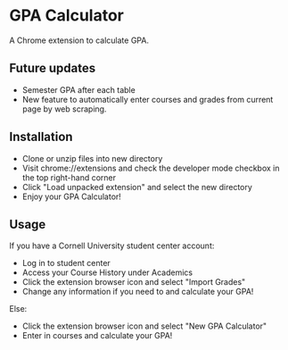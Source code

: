 # GPA Calculator
A Chrome extension to calculate GPA.

Future updates
-----

- Semester GPA after each table
- New feature to automatically enter courses and grades from current page by web scraping.

Installation
-----

- Clone or unzip files into new directory
- Visit chrome://extensions and check the developer mode checkbox in the top right-hand corner
- Click "Load unpacked extension" and select the new directory 
- Enjoy your GPA Calculator!

Usage
-----

If you have a Cornell University student center account:
- Log in to student center
- Access your Course History under Academics
- Click the extension browser icon and select "Import Grades"
- Change any information if you need to and calculate your GPA!


Else:
- Click the extension browser icon and select "New GPA Calculator" 
- Enter in courses and calculate your GPA!
